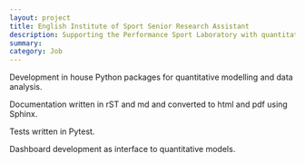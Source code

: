 ```yaml
---
layout: project
title: English Institute of Sport Senior Research Assistant
description: Supporting the Performance Sport Laboratory with quantitative analysis and data science
summary: 
category: Job
---
```


Development in house Python packages for quantitative modelling and data analysis.

Documentation written in rST and md and converted to html and pdf using Sphinx.

Tests written in Pytest.

Dashboard development as interface to quantitative models.

